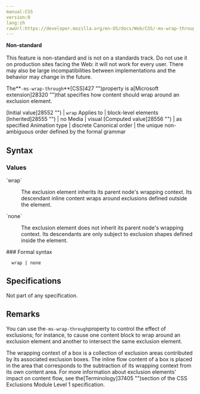 ```yaml
---
manual:CSS
version:0
lang:zh
rawUrl:https://developer.mozilla.org/en-US/docs/Web/CSS/-ms-wrap-through
---
```






**Non-standard**<br></br>This feature is non-standard and is not on a standards track. Do not use it on production sites facing the Web: it will not work for every user. There may also be large incompatibilities between implementations and the behavior may change in the future.






The**`-ms-wrap-through`**[CSS]427 "")property is a[Microsoft extension]28320 "")that specifies how content should wrap around an exclusion element.


[Initial value]28552 "") | `wrap` 
Applies to | block-level elements 
[Inherited]28555 "") | no 
Media | visual 
[Computed value]28556 "") | as specified 
Animation type | discrete 
Canonical order | the unique non-ambiguous order defined by the formal grammar 


## Syntax<a name="Syntax"></a>

### Values<a name="Values"></a>
<dl><dt id=''>`wrap`</dt><dd>

The exclusion element inherits its parent node&#39;s wrapping context. Its descendant inline content wraps around exclusions defined outside the element.

</dd><dt id=''>`none`</dt><dd>

The exclusion element does not inherit its parent node&#39;s wrapping context. Its descendants are only subject to exclusion shapes defined inside the element.

</dd></dl>
### Formal syntax<a name="Formal_syntax"></a>

```
  wrap | none

```

## Specifications<a name="Specifications"></a>


Not part of any specification.


## Remarks<a name="Remarks"></a>


You can use the`-ms-wrap-through`property to control the effect of exclusions; for instance, to cause one content block to wrap around an exclusion element and another to intersect the same exclusion element.



The wrapping context of a box is a collection of exclusion areas contributed by its associated exclusion boxes. The inline flow content of a box is placed in the area that corresponds to the subtraction of its wrapping context from its own content area. For more information about exclusion elements&#39; impact on content flow, see the[Terminology]37405 "")section of the CSS Exclusions Module Level 1 specification.




